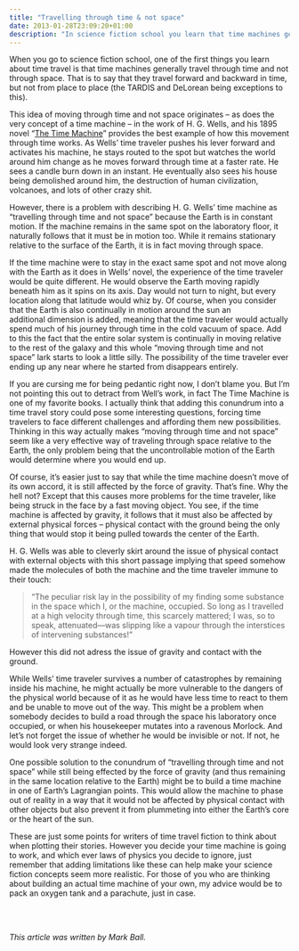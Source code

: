 ```yaml
---
title: "Travelling through time & not space"
date: 2013-01-28T23:09:20+01:00
description: "In science fiction school you learn that time machines generally travel through time & not through space"
---
```

<p>When you go to science fiction school, one of the first things you learn about time travel is that time machines generally travel through time and not through space. That is to say that they travel forward and backward in time, but not from place to place (the TARDIS and DeLorean being&nbsp;exceptions&nbsp;to this).</p>
<p>This idea of moving through time and not space originates &ndash; as does the very concept of a time machine &ndash; in the work of H. G. Wells, and his 1895 novel &ldquo;<a href="http://www.amazon.com/gp/product/1453767525/ref=as_li_ss_tl?ie=UTF8&amp;camp=1789&amp;creative=390957&amp;creativeASIN=1453767525&amp;linkCode=as2&amp;tag=scid01-20">The Time Machine</a>&rdquo; provides the best example of how this movement through time works. As Wells&rsquo; time&nbsp;traveler&nbsp;pushes his lever forward and activates his machine, he stays routed to the spot but watches the world around him change as he moves forward through time at a faster rate. He sees a candle burn down in an instant. He eventually also sees his house being demolished around him, the destruction of human civilization, volcanoes, and lots of other crazy shit.</p>
<p>However, there is a problem with describing H. G. Wells&rsquo; time machine as &ldquo;travelling through time and not space&rdquo; because the Earth is in constant motion. If the machine remains in the same spot on the&nbsp;laboratory&nbsp;floor, it naturally follows that it must be in motion too. While it remains stationary relative to the surface of the Earth, it is in fact moving through space.</p>
<p>If the time machine were to stay in the exact same spot and not move along with the Earth as it does in Wells&rsquo; novel, the experience of the time traveler would be quite different. He would observe the Earth moving rapidly beneath him as it spins on its axis. Day would not turn to night, but every location along that latitude would whiz by. Of course, when you consider that the Earth is also continually in motion around the sun an additional&nbsp;dimension&nbsp;is added, meaning that the time traveler would actually spend much of his journey through time in the cold vacuum of space. Add to this the fact that the entire solar system is continually in moving relative to the rest of the galaxy and this whole &ldquo;moving through time and not space&rdquo; lark starts to look a little silly. The possibility of the time traveler ever ending up any near where he started from disappears entirely.</p>
<p>If you are cursing me for being pedantic right now, I don&rsquo;t blame you. But I&rsquo;m not pointing this out to detract from Well&rsquo;s work, in fact The Time Machine is one of my&nbsp;favorite&nbsp;books. I actually think that adding this conundrum into a time travel story could pose some interesting questions, forcing time travelers to face different challenges and affording them new possibilities. Thinking in this way actually makes &ldquo;moving through time and not space&rdquo; seem like a very effective way of traveling through space relative to the Earth, the only problem being that the uncontrollable motion of the Earth would determine where you would end up.</p>
<p>Of course, it&rsquo;s easier just to say that while the time machine doesn&rsquo;t move of its own accord, it is still affected by the force of gravity. That&rsquo;s fine. Why the hell not? Except that this causes more problems for the time traveler, like being struck in the face by a fast moving object. You see, if the time machine is affected by gravity, it follows that it must also be affected by external physical forces &ndash; physical contact with the ground being the only thing that would stop it being pulled towards the center of the Earth.</p>
<p>H. G. Wells was able to cleverly skirt around the issue of physical contact with external&nbsp;objects with this short passage implying that speed somehow made the molecules of both the machine and the time traveler immune to their touch:</p>
<blockquote>
<p>&ldquo;The peculiar risk lay in the possibility of my finding some substance in the space which I, or the machine, occupied. So long as I travelled at a high velocity through time, this scarcely mattered; I was, so to speak, attenuated&mdash;was slipping like a vapour through the interstices of intervening substances!&rdquo;</p>
</blockquote>
<p>However this did not adress the issue of gravity and contact with the ground.</p>
<p>While Wells&rsquo; time traveler survives a number of&nbsp;catastrophes by remaining inside his machine, he might actually be more vulnerable to the dangers of the physical world because of it as he would have less time to react to them and be unable to move out of the way. This might be a problem when somebody decides to build a road through the space his laboratory once occupied, or when his housekeeper mutates into a ravenous Morlock. And let&rsquo;s not forget the issue of whether he would be invisible or not. If not, he would look very strange indeed.</p>
<p>One possible solution to the conundrum of &ldquo;travelling through time and not space&rdquo; while still being effected by the force of gravity (and thus remaining in the same location relative to the Earth) might be to build a time machine in one of Earth&rsquo;s Lagrangian points. This would allow the machine to phase out of reality in a way that it would not be affected by physical contact with other objects but also prevent it from plummeting&nbsp;into either the Earth&rsquo;s core or the heart of the sun.</p>
<p>These are just some points for writers of time travel fiction to think about when plotting their stories. However you decide your time machine is going to work, and which ever laws of physics you decide to ignore, just remember that adding limitations like these can help make your science fiction concepts seem more realistic. For those of you who are thinking about building an actual time machine of your own, my advice would be to pack an oxygen tank and a parachute, just in case.</p>
<div>&nbsp;</div>
<p><br /><em>This article was written by Mark Ball.</em></p>